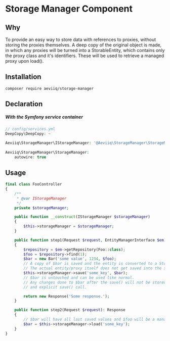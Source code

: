 # Storage Manager Component

## Why
To provide an easy way to store data with references to proxies, without
storing the proxies themselves. A deep copy of the original object is made, in which 
any proxies will be turned into a StorableEntity, which contains only the proxy class 
and it's identifiers. These will be used to retrieve a managed proxy upon load().

## Installation
```
composer require aeviiq/storage-manager
```

## Declaration
##### With the Symfony service container
```php
// config/services.yml
DeepCopy\DeepCopy: ~

Aeviiq\StorageManager\IStorageManager: '@Aeviiq\StorageManager\StorageManager'
    
Aeviiq\StorageManager\StorageManager:
    autowire: true
```

## Usage
```php
final class FooController
{
    /**
     * @var IStorageManager
     */
    private $storageManager;

    public function __construct(IStorageManager $storageManager)
    {
        $this->storageManager = $storageManager;
    }

    public function step1(Request $request, EntityManagerInterface $em): Response
    {
        $repository = $em->getRepository(Foo::class);
        $foo = $repository->find(1);
        $bar = new Bar('some value', 1234, $foo);
        // A copy of $bar is saved and the entity is converted to a StorableEntity.
        // The actual entity/proxy itself does not get saved into the session.
        $this->storageManager->save('some_key', $bar);
        // $bar is untouched and can be used like normal.
        // Any changes done to $bar after the save() will not be stored without
        // and explicit save() call.

        return new Response('Some response.');
    }

    public function step2(Request $request): Response
    {
        // $bar will have all last saved values and $foo will be a managed entity.
        $bar = $this->storageManager->load('some_key');
    }
}
```
